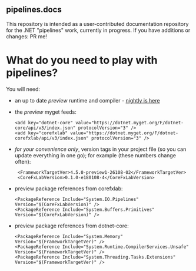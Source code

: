 ## pipelines.docs

This repository is intended as a user-contributed documentation repository for the .NET "pipelines" work, currently in progress. If you have additions or changes: PR me!

# What do you need to play with pipelines?

You will need:

- an up to date *preview* runtime and compiler - [nightly is here](https://github.com/dotnet/cli)
- the *preview* myget feeds:

      <add key="dotnet-core" value="https://dotnet.myget.org/F/dotnet-core/api/v3/index.json" protocolVersion="3" />
      <add key="corefxlab" value="https://dotnet.myget.org/F/dotnet-corefxlab/api/v3/index.json" protocolVersion="3" />

- *for your convenience only*, version tags in your project file (so you can update everything in one go); for example (these numbers change often):

       <FrameworkTargetVer>4.5.0-preview1-26108-02</FrameworkTargetVer>
       <CoreFxLabVersion>0.1.0-e180108-4</CoreFxLabVersion>

- preview package references from corefxlab:

      <PackageReference Include="System.IO.Pipelines" Version="$(CoreFxLabVersion)" />
      <PackageReference Include="System.Buffers.Primitives" Version="$(CoreFxLabVersion)" />
        
- preview package references from dotnet-core:

      <PackageReference Include="System.Memory" Version="$(FrameworkTargetVer)" />
      <PackageReference Include="System.Runtime.CompilerServices.Unsafe" Version="$(FrameworkTargetVer)" />
      <PackageReference Include="System.Threading.Tasks.Extensions" Version="$(FrameworkTargetVer)" />

